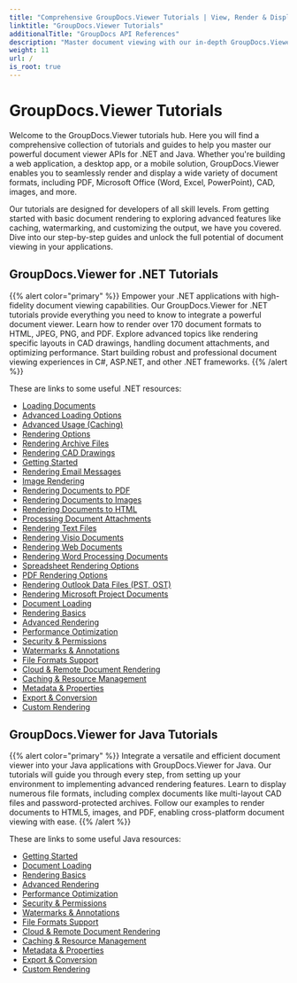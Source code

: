 ```yaml
---
title: "Comprehensive GroupDocs.Viewer Tutorials | View, Render & Display Documents"
linktitle: "GroupDocs.Viewer Tutorials"
additionalTitle: "GroupDocs API References"
description: "Master document viewing with our in-depth GroupDocs.Viewer tutorials. Learn to render and display over 170 file formats in your .NET and Java applications."
weight: 11
url: /
is_root: true
---
```


# GroupDocs.Viewer Tutorials

Welcome to the GroupDocs.Viewer tutorials hub. Here you will find a comprehensive collection of tutorials and guides to help you master our powerful document viewer APIs for .NET and Java. Whether you're building a web application, a desktop app, or a mobile solution, GroupDocs.Viewer enables you to seamlessly render and display a wide variety of document formats, including PDF, Microsoft Office (Word, Excel, PowerPoint), CAD, images, and more.

Our tutorials are designed for developers of all skill levels. From getting started with basic document rendering to exploring advanced features like caching, watermarking, and customizing the output, we have you covered. Dive into our step-by-step guides and unlock the full potential of document viewing in your applications.

## GroupDocs.Viewer for .NET Tutorials

{{% alert color="primary" %}}
Empower your .NET applications with high-fidelity document viewing capabilities. Our GroupDocs.Viewer for .NET tutorials provide everything you need to know to integrate a powerful document viewer. Learn how to render over 170 document formats to HTML, JPEG, PNG, and PDF. Explore advanced topics like rendering specific layouts in CAD drawings, handling document attachments, and optimizing performance. Start building robust and professional document viewing experiences in C#, ASP.NET, and other .NET frameworks.
{{% /alert %}}

These are links to some useful .NET resources:
 
- [Loading Documents](./net/loading-documents/)
- [Advanced Loading Options](./net/advanced-loading/)
- [Advanced Usage (Caching)](./net/advanced-usage-caching/)
- [Rendering Options](./net/rendering-options/)
- [Rendering Archive Files](./net/rendering-archive-files/)
- [Rendering CAD Drawings](./net/rendering-cad-drawings/)
- [Getting Started](./net/getting-started/)
- [Rendering Email Messages](./net/rendering-email-messages/)
- [Image Rendering](./net/image-rendering/)
- [Rendering Documents to PDF](./net/rendering-documents-pdf/)
- [Rendering Documents to Images](./net/rendering-documents-images/)
- [Rendering Documents to HTML](./net/rendering-documents-html/)
- [Processing Document Attachments](./net/processing-document-attachments/)
- [Rendering Text Files](./net/rendering-text-files/)
- [Rendering Visio Documents](./net/rendering-visio-documents/)
- [Rendering Web Documents](./net/rendering-web-documents/)
- [Rendering Word Processing Documents](./net/rendering-word-processing-documents/)
- [Spreadsheet Rendering Options](./net/spreadsheet-rendering-options/)
- [PDF Rendering Options](./net/pdf-rendering-options/)
- [Rendering Outlook Data Files (PST, OST)](./net/rendering-outlook-data-files/)
- [Rendering Microsoft Project Documents](./net/rendering-ms-project-documents/)
- [Document Loading](./net/document-loading/)
- [Rendering Basics](./net/rendering-basics/)
- [Advanced Rendering](./net/advanced-rendering/)
- [Performance Optimization](./net/performance-optimization/)
- [Security & Permissions](./net/security-permissions/)
- [Watermarks & Annotations](./net/watermarks-annotations/)
- [File Formats Support](./net/file-formats-support/)
- [Cloud & Remote Document Rendering](./net/cloud-remote-document-rendering/)
- [Caching & Resource Management](./net/caching-resource-management/)
- [Metadata & Properties](./net/metadata-properties/)
- [Export & Conversion](./net/export-conversion/)
- [Custom Rendering](./net/custom-rendering/)

## GroupDocs.Viewer for Java Tutorials

{{% alert color="primary" %}}
Integrate a versatile and efficient document viewer into your Java applications with GroupDocs.Viewer for Java. Our tutorials will guide you through every step, from setting up your environment to implementing advanced rendering features. Learn to display numerous file formats, including complex documents like multi-layout CAD files and password-protected archives. Follow our examples to render documents to HTML5, images, and PDF, enabling cross-platform document viewing with ease.
{{% /alert %}}

These are links to some useful Java resources:

- [Getting Started](./java/getting-started/)
- [Document Loading](./java/document-loading/)
- [Rendering Basics](./java/rendering-basics/)
- [Advanced Rendering](./java/advanced-rendering/)
- [Performance Optimization](./java/performance-optimization/)
- [Security & Permissions](./java/security-permissions/)
- [Watermarks & Annotations](./java/watermarks-annotations/)
- [File Formats Support](./java/file-formats-support/)
- [Cloud & Remote Document Rendering](./java/cloud-remote-document-rendering/)
- [Caching & Resource Management](./java/caching-resource-management/)
- [Metadata & Properties](./java/metadata-properties/)
- [Export & Conversion](./java/export-conversion/)
- [Custom Rendering](./java/custom-rendering/)
